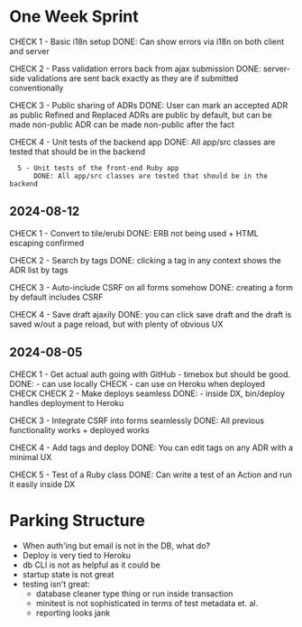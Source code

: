 # One Week Sprint

CHECK 1 - Basic i18n setup
          DONE: Can show errors via i18n on both client and server

CHECK 2 - Pass validation errors back from ajax submission
          DONE: server-side validations are sent back exactly
                as they are if submitted conventionally

CHECK 3 - Public sharing of ADRs
          DONE: User can mark an accepted ADR as public
                Refined and Replaced ADRs are public by default, but can be made non-public
                ADR can be made non-public after the fact

CHECK 4 - Unit tests of the backend app
          DONE: All app/src classes are tested that should be in the backend

      5 - Unit tests of the front-end Ruby app
          DONE: All app/src classes are tested that should be in the backend
## 2024-08-12

CHECK 1 - Convert to tile/erubi
          DONE: ERB not being used + HTML escaping confirmed

CHECK 2 - Search by tags
          DONE: clicking a tag in any context shows the ADR list by tags

CHECK 3 - Auto-include CSRF on all forms somehow
          DONE: creating a form by default includes CSRF

CHECK 4 - Save draft ajaxily
          DONE: you can click save draft and the draft is saved w/out a page
                reload, but with plenty of obvious UX


## 2024-08-05

CHECK 1 - Get actual auth going with GitHub - timebox but should be good.
          DONE: - can use locally CHECK
                - can use on Heroku when deployed CHECK
CHECK 2 - Make deploys seamless
          DONE: - inside DX, bin/deploy handles deployment to Heroku

CHECK 3 - Integrate CSRF into forms seamlessly
          DONE: All previous functionality works + deployed works

CHECK 4 - Add tags and deploy
          DONE: You can edit tags on any ADR with a minimal UX

CHECK 5 - Test of a Ruby class
          DONE: Can write a test of an Action and run it easily inside DX



# Parking Structure

* When auth'ing but email is not in the DB, what do?
* Deploy is very tied to Heroku
* db CLI is not as helpful as it could be
* startup state is not great
* testing isn't great:
  - database cleaner type thing or run inside transaction
  - minitest is not sophisticated in terms of test metadata et. al.
  - reporting looks jank
